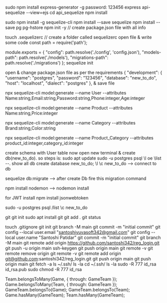 sudo npm install express-generator -g
password: 123456
express api-sequelize --view=ejs
cd api_sequelize
npm install 

sudo npm install -g sequelize-cli
npm install --save sequelize
npm install --save pg pg-hstore
npm init -y  // create package.json file with all info

touch .sequelizerc  // create a folder called sequelizerc
open file & write some code 
const path = require('path');

module.exports = {
  "config": path.resolve('./config', 'config.json'),
  "models-path": path.resolve('./models'),
  "migrations-path": path.resolve('./migrations') 
};
sequelize init


open & change package.json file as per the requirements 
 {
  "development": {
    "username": "postgres",
    "password": "123456",
    "database": "new_to_do",
    "host": "localhost",
    "dialect": "postgres"
  },
  & save file 


npx sequelize-cli model:generate --name User --attributes Name:string,Email:string,Password:string,Phone:integer,Age:integer



npx sequelize-cli model:generate --name Product --attributes Name:string,Price:integer

npx sequelize-cli model:generate --name Category --attributes Brand:string,Color:string

npx sequelize-cli model:generate --name Product_Category --attributes product_id:integer,category_id:integer



create schema with User table 
now open new terminal & create db(new_to_do).
so steps is:
sudo apt update
sudo -u postgres psql
\l oe \list --. show all db 
create database new_to_do;
\l
\c new_to_do  --> connect to db 

sequelize db:migrate  --> after create Db fire this migration command 

npm install nodemon  --> nodemon install 



for JWT install 
npm install jsonwebtoken


sudo -u postgres psql
/list
\c new_to_do 

git 
git init
sudo apt install git
git add .
git status

touch .gitignore
git init
git branch -M main
git commit -m "initial commit"
git config --local user.email "santoshiyuvasoft342@gmail.com"
git config --local user.name "Santoshi Patidar"
git commit -m "initial commit"
git branch -M main
git remote add origin https://github.com/santoshi342/reg_login.git
git push -u origin main
ssh-keygen
git push origin main 
git remote -v
git remote remove origin
git remote -v
git remote add origin git@github.com:santoshi342/reg_login.git
git push origin main 
git push origin main 
git fetch -a
ls ~/.ssh/
ls -la
cd ~/.ssh/
ls -la
sudo -R 777 id_rsa id_rsa.pub 
sudo chmod -R 777 id_rsa


Team.belongsToMany(Game, { through: GameTeam });
Game.belongsToMany(Team, { through: GameTeam });
GameTeam.belongsTo(Game);
GameTeam.belongsTo(Team);
Game.hasMany(GameTeam);
Team.hasMany(GameTeam);






























